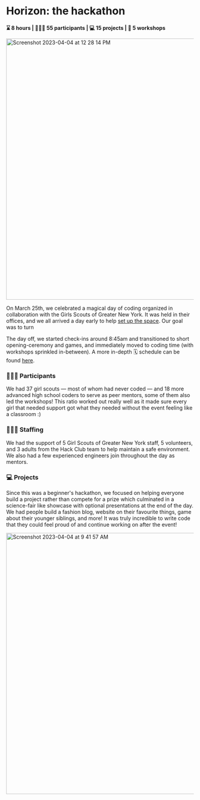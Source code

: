 # Horizon: the hackathon
**⌛️ 8 hours | 👩🏽‍💻 55 participants | 💻 15 projects | 🐝 5 workshops**

<img width="700" alt="Screenshot 2023-04-04 at 12 28 14 PM" src="https://user-images.githubusercontent.com/65808924/229856986-394760db-32ad-4af1-9aff-9aa9a3a43766.png">

On March 25th, we celebrated a magical day of coding organized in collaboration with the Girls Scouts of Greater New York. It was held in their offices, and we all arrived a day early to help [set up the space](https://github.com/hackclub/horizon/blob/main/the-hackathon/venue-setup.md). Our goal was to turn 

The day off, we started check-ins around 8:45am and transitioned to short opening-ceremony and games, and immediately moved to coding time (with workshops sprinkled in-between). A more in-depth 🗓️ schedule can be found [here](https://docs.google.com/document/d/1WqOv9DJBwcu6ehXNx9zg8NGj-ulp1OAVXp0HlYCeqcY/edit).

### 👩🏽‍💻 Participants
We had 37 girl scouts — most of whom had never coded — and 18 more advanced high school coders to serve as peer mentors, some of them also led the workshops! This ratio worked out really well as it made sure every girl that needed support got what they needed without the event feeling like a classroom :)

### 🧙🏼‍♀️ Staffing
We had the support of 5 Girl Scouts of Greater New York staff, 5 volunteers, and 3 adults from the Hack Club team to help maintain a safe environment. We also had a few experienced engineers join throughout the day as mentors.

### 💻 Projects 
Since this was a beginner's hackathon, we focused on helping everyone build a project rather than compete for a prize which culminated in a science-fair like showcase with optional presentations at the end of the day. We had people build a fashion blog, website on their favourite things, game about their younger siblings, and more! It was truly incredible to write code that they could feel proud of and continue working on after the event!

<img width="700" alt="Screenshot 2023-04-04 at 9 41 57 AM" src="https://user-images.githubusercontent.com/65808924/229811753-eb41a555-ca90-436d-a8ea-08d0c4588c34.png">
